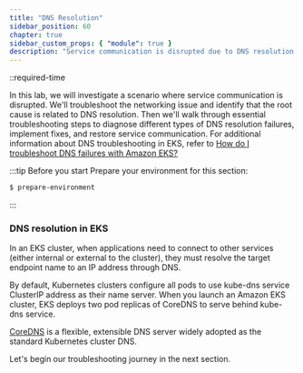 ```yaml
---
title: "DNS Resolution"
sidebar_position: 60
chapter: true
sidebar_custom_props: { "module": true }
description: "Service communication is disrupted due to DNS resolution issues."
---
```


::required-time

In this lab, we will investigate a scenario where service communication is disrupted. We'll troubleshoot the networking issue and identify that the root cause is related to DNS resolution. Then we'll walk through essential troubleshooting steps to diagnose different types of DNS resolution failures, implement fixes, and restore service communication. For additional information about DNS troubleshooting in EKS, refer to [How do I troubleshoot DNS failures with Amazon EKS?](https://repost.aws/knowledge-center/eks-dns-failure)

:::tip Before you start
Prepare your environment for this section:

```bash timeout=600 wait=5
$ prepare-environment
```

:::

### DNS resolution in EKS

In an EKS cluster, when applications need to connect to other services (either internal or external to the cluster), they must resolve the target endpoint name to an IP address through DNS.

By default, Kubernetes clusters configure all pods to use kube-dns service ClusterIP address as their name server. When you launch an Amazon EKS cluster, EKS deploys two pod replicas of CoreDNS to serve behind kube-dns service.

[CoreDNS](https://coredns.io/) is a flexible, extensible DNS server widely adopted as the standard Kubernetes cluster DNS.

Let's begin our troubleshooting journey in the next section.
